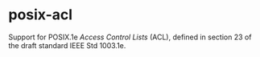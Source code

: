 posix-acl
=========

Support for POSIX.1e *Access Control Lists* (ACL), defined in section 23
of the draft standard IEEE Std 1003.1e.
